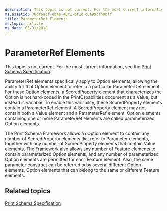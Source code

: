 ```yaml
---
description: This topic is not current. For the most current information, see the Print Schema Specification.
ms.assetid: 78df6acf-eb4e-46c1-bf1d-c0a99cf49bff
title: ParameterRef Elements
ms.topic: article
ms.date: 05/31/2018
---
```


# ParameterRef Elements

This topic is not current. For the most current information, see the [Print Schema Specification](https://www.microsoft.com/whdc/xps/printschema.mspx).

ParameterRef elements specifically apply to Option elements, allowing the ability for that Option element to refer to a particular ParameterDef element. For these Option elements, a ScoredProperty element that characterizes the Option is not hard-coded in the PrintCapabilities document as a Value, but instead is variable. To enable this variability, these ScoredProperty elements contain a ParameterRef element. A ScoredProperty element may not contain both a Value element and a ParameterRef element. Option elements containing one or more ParameterRef elements are called parameterized Option elements.

The Print Schema Framework allows an Option element to contain any number of ScoredProperty elements that refer to Parameter elements, together with any number of ScoredProperty elements that contain Value elements. The Framework also allows any number of Feature elements to contain parameterized Option elements, and any number of parameterized Option elements are permitted for each Feature element. Also, the same parameter construct can be referred to by several different Option elements, Option elements that can belong to the same or different Feature elements.

## Related topics

<dl> <dt>

[Print Schema Specification](https://www.microsoft.com/whdc/xps/printschema.mspx)
</dt> </dl>

 

 



